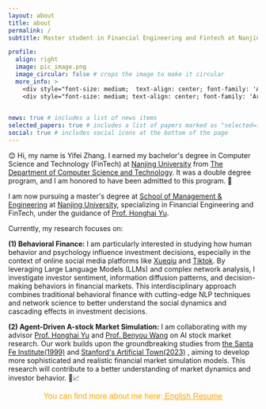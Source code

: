 ```yaml
---
layout: about
title: about
permalink: /
subtitle: Master student in Financial Engineering and Fintech at Nanjing University.<br> Bachelor's degree in Computer Science and Technology (FinTech) at Nanjing University.

profile:
  align: right
  image: pic_image.png
  image_circular: false # crops the image to make it circular
  more_info: >
    <div style="font-size: medium;  text-align: center; font-family: 'Arial', sans-serif; color: orange">  Per aspera ad astra</div>
    <div style="font-size: medium; text-align: center; font-family: 'Arial', sans-serif; color: orange">NetEase Cloud Music: <a href="https://y.music.163.com/m/playlist?id=2066385181&userid=1347027740&creatorId=1347027740" style="color: orange;">Playlist</a></div>
    

news: true # includes a list of news items
selected_papers: true # includes a list of papers marked as "selected={true}"
social: true # includes social icons at the bottom of the page
---
```


:blush: Hi, my name is Yifei Zhang. I earned my bachelor's degree in Computer Science and Technology (FinTech) at [Nanjing University](https://www.nju.edu.cn/en) from [The Department of Computer Science and Technology](https://cs.nju.edu.cn/mainm.htm).  It was a double degree program, and I am honored to have been admitted to this program. 🙌

I am now pursuing a master's degree at [School of Management & Engineering](https://sme.nju.edu.cn/mainm.htm) at [Nanjing University](https://www.nju.edu.cn/en), specializing in Financial Engineering and FinTech, under the guidance of [Prof. Honghai Yu](https://sme.nju.edu.cn/yhh/list.htm). 


Currently, my research focuses on:

**(1) Behavioral Finance:** I am particularly interested in studying how human behavior and psychology influence investment decisions, especially in the context of online social media platforms like [Xueqiu](https://xueqiu.com/) and [Tiktok](https://www.tiktok.com/en/). By leveraging Large Language Models (LLMs) and complex network analysis, I investigate investor sentiment, information diffusion patterns, and decision-making behaviors in financial markets. This interdisciplinary approach combines traditional behavioral finance with cutting-edge NLP techniques and network science to better understand the social dynamics and cascading effects in investment decisions.

**(2) Agent-Driven A-stock Market Simulation:** I am collaborating with my advisor [Prof. Honghai Yu](https://sme.nju.edu.cn/yhh/list.htm) and [Prof. Benyou Wang](https://wabyking.github.io/old.html) on AI stock market research. Our work builds upon the groundbreaking studies from [the Santa Fe Institute(1999)](https://www.eecs.harvard.edu/cs286r/courses/spring08/reading6/artificialstockmarket.pdf) and [Stanford's Artificial Town(2023)](https://dl.acm.org/doi/pdf/10.1145/3586183.3606763) , aiming to develop more sophisticated and realistic financial market simulation models. This research will contribute to a better understanding of market dynamics and investor behavior. 🤖📈


<div style="font-size: medium; text-align: center; font-family: 'Arial', sans-serif; color: orange">You can find more about me here:<a href="https://hoder-zyf.github.io/assets/pdf/en-cv-zyf.pdf" style="color: orange"> English Resume</a></div>

